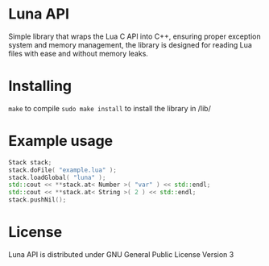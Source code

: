 # Luna API
Simple library that wraps the Lua C API into C++, ensuring proper exception system and memory management, the library is designed for reading Lua files with ease and without memory leaks.
# Installing
`make` to compile
`sudo make install` to install the library in /lib/
# Example usage
```cpp
Stack stack;
stack.doFile( "example.lua" );
stack.loadGlobal( "luna" );
std::cout << **stack.at< Number >( "var" ) << std::endl;
std::cout << **stack.at< String >( 2 ) << std::endl;
stack.pushNil();
```
# License
Luna API is distributed under GNU General Public License Version 3
